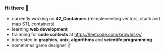 ### Hi there 👋

- currently working on **42_Containers** (reimplementing vectors, stack and map STL containers)
- learning **web development**
- trainning for **code contests** at https://leetcode.com/kirowhisky/
- interested in **graphics**, **unix**, **algorithms** and **scientifc programming**
- sometimes game designer ✌️
